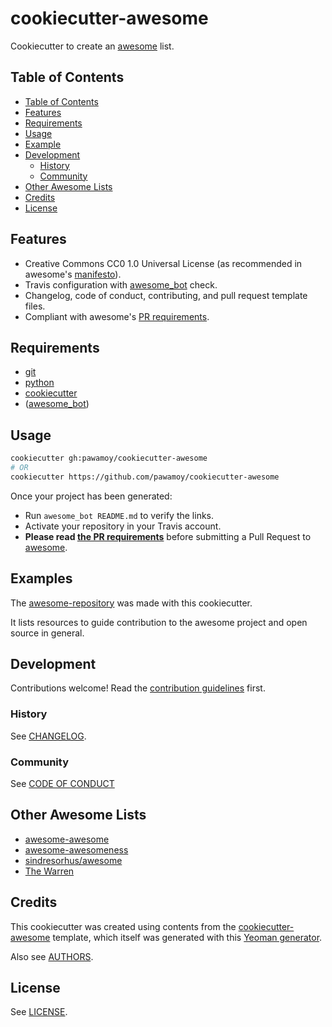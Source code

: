 # cookiecutter-awesome
Cookiecutter to create an [awesome][awesome-awesome] list.

## Table of Contents

- [Table of Contents](#table-of-contents)
- [Features](#features)
- [Requirements](#requirements)
- [Usage](#usage)
- [Example](#example)
- [Development](#development)
  - [History](#history)
  - [Community](#community)
- [Other Awesome Lists](#other-awesome-awesomes)
- [Credits](#credits)
- [License](#license)

## Features

- Creative Commons CC0 1.0 Universal License (as recommended in awesome's
  [manifesto][awesome-manifesto]).
- Travis configuration with [awesome_bot][awesome-bot] check.
- Changelog, code of conduct, contributing, and pull request template files.
- Compliant with awesome's [PR requirements][pr-requirements].

## Requirements

- [git](https://git-scm.com/downloads)
- [python](https://www.python.org/downloads/)
- [cookiecutter](https://github.com/audreyr/cookiecutter)
- ([awesome_bot][awesome-bot])

## Usage

```bash
cookiecutter gh:pawamoy/cookiecutter-awesome
# OR
cookiecutter https://github.com/pawamoy/cookiecutter-awesome
```

Once your project has been generated:
- Run `awesome_bot README.md` to verify the links.
- Activate your repository in your Travis account.
- **Please read [the PR requirements][pr-requirements]**
  before submitting a Pull Request to [awesome][awesome-awesome].

## Examples

The [awesome-repository][awesome-repository] was made with this cookiecutter.

It lists resources to guide contribution to the awesome project and open source in general.

## Development

Contributions welcome! Read the [contribution guidelines](CONTRIBUTING.md) first.

### History

See [CHANGELOG](CHANGELOG.md).

### Community

See [CODE OF CONDUCT](CODE_OF_CONDUCT.md)

## Other Awesome Lists

* [awesome-awesome](https://github.com/emijrp/awesome-awesome)
* [awesome-awesomeness](https://github.com/bayandin/awesome-awesomeness)
* [sindresorhus/awesome][awesome-awesome]
* [The Warren](https://github.com/torchhound/warren)

## Credits

This cookiecutter was created using contents from the
[cookiecutter-awesome](https://github.com/Pawamoy/cookiecutter-awesome) template,
which itself was generated with this
[Yeoman generator](https://github.com/dar5hak/generator-awesome-awesome).

Also see [AUTHORS](AUTHORS.md).

## License

See [LICENSE](LICENSE).

[awesome-awesome]: https://github.com/sindresorhus/awesome
[awesome-bot]: https://github.com/dkhamsing/awesome_bot
[awesome-manifesto]: https://github.com/sindresorhus/awesome/blob/master/awesome.md
[awesome-repository]: https://github.com/pawamoy/awesome-repository
[pr-requirements]: https://github.com/sindresorhus/awesome/blob/master/pull_request_template.md
